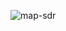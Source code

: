 ![map-sdr](https://user-images.githubusercontent.com/59021489/73581064-4ad5fb80-4488-11ea-9c27-e7ec3d804911.jpg)
